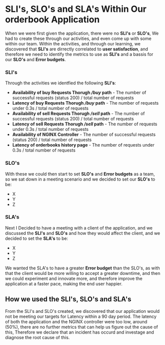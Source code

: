 # SLI's, SLO's and SLA's Within Our orderbook Application
When we were first given the application, there were no **SLI's** or **SLO's**, We had to create these through our activities, and even come up with some within our team. Within the activities, and through our learning, we discovered that **SLI's** are dirrectly correlated to **user satisfaction**, and therefore we need to identify the metrics to use as **SLI's** and a bassis for our **SLO's** and **Error budgets**.
### SLI's
Through the activities we identfied the following **SLI's**:
- **Availability of buy Requests Thorugh */buy* path** - The number of successful requests (status 200) / total number of requests
- **Latency of buy Requests Thorugh */buy* path** - The number of requests under 0.3s / total number of requests
- **Availability of sell Requests Thorugh */sell* path** - The number of successful requests (status 200) / total number of requests
- **Latency of sell Requests Thorugh */sell* path** - The number of requests under 0.3s / total number of requests
- **Availability of NGINX Controller** - The number of successful requests (status 200) / total number of requests
- **Latency of orderbooks history page** - The number of requests under 0.3s / total number of requests

### SLO's

With these we could then start to set **SLO's** and **Error budgets** as a team, so we sat down in a meeting scenario and we decided to set our **SLO's** to be:
- X
- Y
- Z

### SLA's

Next I Decided to have a meeting with a client of the application, and we discussed the **SLI's** and **SLO's** and how they would affect the client, and we decided to set the **SLA's** to be:
- X
- Y
- Z

We wanted the SLA's to have a greater **Error budget** than the SLO's, as with that the client would be more willing to accept a greater downtime, and then we could experiment and innovate more, and therefore improve the application at a faster pace, making the end user happier.

## How we used the SLI's, SLO's and SLA's
From the SLI's and SLO's created, we discovered that our application would not be meeting our targets for Latency within a 90 day period. The latency of both the application and the NGINX controller were too low, around (50%), there are no further metrics that can help us figure out the cause of this, Therefore we declare that an incident has occurd and investage and diagnose the root cause of this.